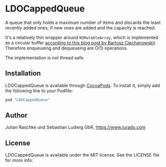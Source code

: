 # LDOCappedQueue

A queue that only holds a maximum number of items and discards the least recently added ones, if new ones are added and the capacity is reached.  

It's a relatively thin wrapper around `NSMutableArray`, which is implemented as a circular buffer [according to this blog post by Bartosz Ciechanowski](http://ciechanowski.me/blog/2014/03/05/exposing-nsmutablearray/)). Therefore enqueueing and dequeueing are O(1) operations.

The implementation is not thread safe.

## Installation

LDOCappedQueue is available through [CocoaPods](https://cocoapods.org). To install
it, simply add the following line to your Podfile:

```ruby
pod "LDOCappedQueue"
```

## Author

Julian Raschke und Sebastian Ludwig GbR, https://www.lurado.com

## License

LDOCappedQueue is available under the MIT license. See the LICENSE file for more info.
